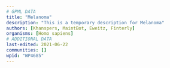 ```yaml
---
# GPML DATA
title: "Melanoma"
description: "This is a temporary description for Melanoma"
authors: [Khanspers, MaintBot, Eweitz, Finterly]
organisms: [Homo sapiens]
# ADDITIONAL DATA
last-edited: 2021-06-22
communities: []
wpid: "WP4685"
---
```

